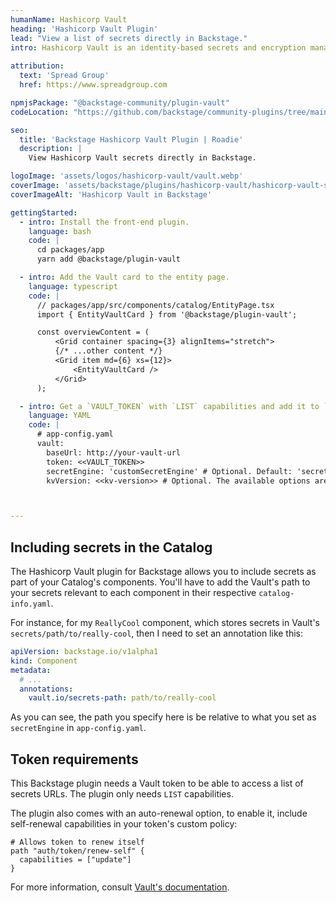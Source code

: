 ```yaml
---
humanName: Hashicorp Vault
heading: 'Hashicorp Vault Plugin'
lead: "View a list of secrets directly in Backstage."
intro: Hashicorp Vault is an identity-based secrets and encryption management system. With this plugin, you'll be able to view a list of secrets and links to manage them on Vault's UI.
  
attribution:
  text: 'Spread Group'
  href: https://www.spreadgroup.com

npmjsPackage: "@backstage-community/plugin-vault"
codeLocation: "https://github.com/backstage/community-plugins/tree/main/workspaces/vault"

seo:
  title: 'Backstage Hashicorp Vault Plugin | Roadie'
  description: |
    View Hashicorp Vault secrets directly in Backstage.

logoImage: 'assets/logos/hashicorp-vault/vault.webp'
coverImage: 'assets/backstage/plugins/hashicorp-vault/hashicorp-vault-secrets.webp'
coverImageAlt: 'Hashicorp Vault in Backstage'

gettingStarted:
  - intro: Install the front-end plugin.
    language: bash
    code: |
      cd packages/app
      yarn add @backstage/plugin-vault

  - intro: Add the Vault card to the entity page.
    language: typescript
    code: |
      // packages/app/src/components/catalog/EntityPage.tsx
      import { EntityVaultCard } from '@backstage/plugin-vault';

      const overviewContent = (
          <Grid container spacing={3} alignItems="stretch">
          {/* ...other content */}
          <Grid item md={6} xs={12}>
              <EntityVaultCard />
          </Grid>
      );

  - intro: Get a `VAULT_TOKEN` with `LIST` capabilities and add it to `app-config.yaml`.
    language: YAML
    code: |
      # app-config.yaml
      vault:
        baseUrl: http://your-vault-url
        token: <<VAULT_TOKEN>>
        secretEngine: 'customSecretEngine' # Optional. Default: 'secrets'
        kvVersion: <<kv-version>> # Optional. The available options are '1' or '2'



---
```



## Including secrets in the Catalog

The Hashicorp Vault plugin for Backstage allows you to include secrets as part of your Catalog's components. You'll have to add the Vault's path to your secrets relevant to each component in their respective `catalog-info.yaml`.

For instance, for my `ReallyCool` component, which stores secrets in Vault's `secrets/path/to/really-cool`, then I need to set an annotation like this:

```yaml
apiVersion: backstage.io/v1alpha1
kind: Component
metadata:
  # ...
  annotations:
    vault.io/secrets-path: path/to/really-cool
```

As you can see, the path you specify here is be relative to what you set as `secretEngine` in `app-config.yaml`.

## Token requirements

This Backstage plugin needs a Vault token to be able to access a list of secrets URLs. The plugin only needs `LIST` capabilities.

The plugin also comes with an auto-renewal option, to enable it, include self-renewal capabilities in your token's custom policy:

```
# Allows token to renew itself
path "auth/token/renew-self" {
  capabilities = ["update"]
}
```

For more information, consult [Vault's documentation](https://learn.hashicorp.com/tutorials/vault/tokens#periodic-service-tokens).